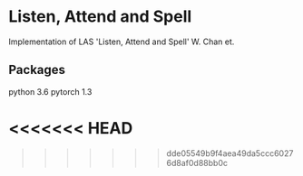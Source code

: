 # Listen, Attend and Spell

Implementation of LAS 'Listen, Attend and Spell' W. Chan et. 

## Packages

python 3.6
pytorch 1.3

<<<<<<< HEAD
=======


>>>>>>> dde05549b9f4aea49da5ccc60276d8af0d88bb0c
